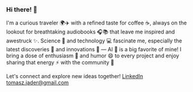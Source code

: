 ### Hi there! 👋

I'm a curious traveler 🌍✈️ with a refined taste for coffee ☕, always on the lookout for breathtaking audiobooks 🎧📚 that leave me inspired and awestruck ✨. Science 🔬 and technology 💻 fascinate me, especially the latest discoveries 🌟 and innovations 🚀 — AI 🤖 is a big favorite of mine! I bring a dose of enthusiasm 🎉 and humor 😄 to every project and enjoy sharing that energy ⚡ with the community 🤝

Let's connect and explore new ideas together!
[LinkedIn](https://www.linkedin.com/in/tomasz-j%C4%85der-a25427200)
[tomasz.jader@gmail.com](mailto:tomasz.jader@gmail.com)
